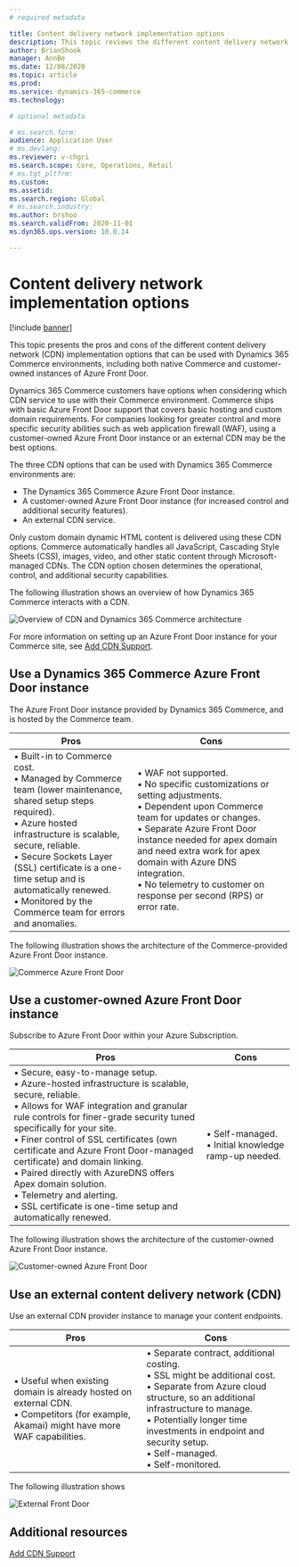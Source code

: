 ```yaml
---
# required metadata

title: Content delivery network implementation options
description: This topic reviews the different content delivery network (CDN) implementations options that can be used with Dynamics 365 Commerce.
author: BrianShook
manager: AnnBe
ms.date: 12/08/2020
ms.topic: article
ms.prod: 
ms.service: dynamics-365-commerce
ms.technology: 

# optional metadata

# ms.search.form: 
audience: Application User
# ms.devlang: 
ms.reviewer: v-chgri
ms.search.scope: Core, Operations, Retail
# ms.tgt_pltfrm: 
ms.custom: 
ms.assetid:
ms.search.region: Global
# ms.search.industry:
ms.author: brshoo
ms.search.validFrom: 2020-11-01
ms.dyn365.ops.version: 10.0.14

---
```


# Content delivery network implementation options

[!include [banner](includes/banner.md)]

This topic presents the pros and cons of the different content delivery network (CDN) implementation options that can be used with Dynamics 365 Commerce environments, including both native Commerce and customer-owned instances of Azure Front Door.

Dynamics 365 Commerce customers have options when considering which CDN service to use with their Commerce environment. Commerce ships with basic Azure Front Door support that covers basic hosting and custom domain requirements. For companies looking for greater control and more specific security abilities such as web application firewall (WAF), using a customer-owned Azure Front Door instance or an external CDN may be the best options. 

The three CDN options that can be used with Dynamics 365 Commerce environments are:

- The Dynamics 365 Commerce Azure Front Door instance.
- A customer-owned Azure Front Door instance (for increased control and additional security features).
- An external CDN service.

Only custom domain dynamic HTML content is delivered using these CDN options. Commerce automatically handles all JavaScript, Cascading Style Sheets (CSS), images, video, and other static content through Microsoft-managed CDNs. The CDN option chosen determines the operational, control, and additional security capabilities.

The following illustration shows an overview of how Dynamics 365 Commerce interacts with a CDN. 

![Overview of CDN and Dynamics 365 Commerce architecture](media/Commerce_CDN-Options_Overview.png)

For more information on setting up an Azure Front Door instance for your Commerce site, see [Add CDN Support](add-cdn-support.md).

## Use a Dynamics 365 Commerce Azure Front Door instance

The Azure Front Door instance provided by Dynamics 365 Commerce, and is hosted by the Commerce team.


| Pros | Cons |
| ---- | ---- |
| &#8226; Built-in to Commerce cost.<br>&#8226; Managed by Commerce team (lower maintenance, shared setup steps required).<br>&#8226; Azure hosted infrastructure is scalable, secure, reliable.<br>&#8226; Secure Sockets Layer (SSL) certificate is a one-time setup and is automatically renewed.<br>&#8226; Monitored by the Commerce team for errors and anomalies. | &#8226; WAF not supported.<br>&#8226; No specific customizations or setting adjustments.<br>&#8226; Dependent upon Commerce team for updates or changes.<br>&#8226; Separate Azure Front Door instance needed for apex domain and need extra work for apex domain with Azure DNS integration.<br>&#8226; No telemetry to customer on response per second (RPS) or error rate. |

<!--
### Pros of using a Dynamics 365 Commerce Azure Front Door instance
-->
<!--
- Built-in to Commerce cost
- Managed by Commerce team (lower touch, shared setup steps required)
- Azure hosted infrastructure is scalable, secure, reliable.
- Secure Sockets Layer (SSL) certificate is one-time setup and autorenewed.
- Monitored by the Commerce team for errors and anomalies.
-->
<!--
### Cons of using a Dynamics 365 Commerce Azure Front Door instance
-->
<!--
- WAF not supported
- No specific customizations or setting adjustments
- Dependent upon Commerce Team for updates/changes
- Separate AFD needed for apex domain and need extra work for apex domain with Azure DNS integration
- No telemetry to customer (on RPS/Error rate)
-->
<!--
<table>
 <tbody>
   <tr>
     <th>Description</th>
     <th>Pros</th>
     <th>Cons</th>
   </tr>
   <tr>
      <td>The Dynamics 365 Commerce provided Frontdoor. This is Azure Front Door hosted by Commerce Team.</td>
      <td>
       <ul>
        <li>Built-in to Commerce Cost</li>
        <li>Managed by Commerce Team (lower touch, shared setup steps required)</li>
        <li>Azure hosted infrastructure is scalable, secure, reliable</li>
        <li>SSL Cert is one-time setup and auto-renewed</li>
        <li>Monitored by Commerce Team for errors and anomalies</li>
       </ul>
      </td>
      <td>
        <ul>
         <li>WAF not supported</li>
         <li>No specific customizations or setting adjustments</li>
         <li>Dependent upon Commerce Team for updates/changes</li>
         <li>Separate AFD needed for apex domain and need extra work for apex domain with Azure DNS integration</li>
        <li>No telemetry to customer (on RPS/Error rate)</li>
       </ul>
     </td>
   </tr>
 </tbody>
</table>
-->
The following illustration shows the architecture of the Commerce-provided Azure Front Door instance.

![Commerce Azure Front Door](media/Commerce_CDN-Option_CommerceFrontDoor.png) 

## Use a customer-owned Azure Front Door instance

Subscribe to Azure Front Door within your Azure Subscription.

| Pros | Cons |
| ---- | ---- |
|&#8226; Secure, easy-to-manage setup.<br>&#8226; Azure-hosted infrastructure is scalable, secure, reliable.<br>&#8226; Allows for WAF integration and granular rule controls for finer-grade security tuned specifically for your site.<br>&#8226; Finer control of SSL certificates (own certificate and Azure Front Door-managed certificate) and domain linking.<br>&#8226; Paired directly with AzureDNS offers Apex domain solution.<br>&#8226; Telemetry and alerting.<br>&#8226; SSL certificate is one-time setup and automatically renewed. | &#8226; Self-managed.<br>&#8226; Initial knowledge ramp-up needed. |

<!--
### Pros of using a customer-owned Azure Front Door instance
-->
<!--
- Secure, easy to manage setup and secure
- Azure hosted infrastructure is scalable, secure, reliable
- Allows for WAF integration and granular rule controls for finer-grade security tuned specifically for your site
- Finer control of SSL Certificates (own cert and AFD managed cert) and domain linking
- Paired directly with AzureDNS offers Apex domain solution
- Telemetry/Alerting
- SSL Cert is one-time setup and auto renewed
-->
<!--
### Cons of using a customer-owned Azure Front Door instance
-->
<!--
- Self-managed
- Initial knowledge ramp-up needed
-->
<!--
<table>
<tbody>
<tr>
<th>Description</th>
<th>Pros</th>
<th>Cons</th>
</tr>
<tr>
<td>Subscribe to Azure Front Door within your Azure Subscription.</td>
<td>
<ul>
<li>Secure, easy to manage setup and secure</li>
<li>Azure hosted infrastructure is scalable, secure, reliable</li>
<li>Allows for WAF integration and granular rule controls for finer-grade security tuned specifically for your site</li>
<li>Finer control of SSL Certificates (own cert and AFD managed cert) and domain linking</li>
<li>Paired directly with AzureDNS offers Apex domain solution</li>
<li>Telemetry/Alerting</li>
<li>SSL Cert is one-time setup and auto renewed</li>
</ul>
</td>
<td>
<ul>
<li>Self-managed</li>
<li>Initial knowledge ramp-up needed</li>
</ul>
</td>
</tr>
</tbody>
</table>
-->

The following illustration shows the architecture of the customer-owned Azure Front Door instance.

![Customer-owned Azure Front Door](media/Commerce_CDN-Option_CustomerOwnedAzureFrontDoor.png) 

## Use an external content delivery network (CDN)

Use an external CDN provider instance to manage your content endpoints.

| Pros | Cons |
| ---- | ---- |
| &#8226; Useful when existing domain is already hosted on external CDN.<br>&#8226; Competitors (for example, Akamai) might have more WAF capabilities. | &#8226; Separate contract, additional costing.<br>&#8226; SSL might be additional cost.<br>&#8226; Separate from Azure cloud structure, so an additional infrastructure to manage.<br>&#8226; Potentially longer time investments in endpoint and security setup.<br>&#8226; Self-managed.<br>&#8226; Self-monitored. |

<!--
### Pros of using an external CDN
-->
<!--
- This is useful when existing domain is already hosted on external Front Door
- Competitors (e.g. Akamai) might have more WAF capabilities
-->
<!--
### Cons of using an external CDN
-->
<!--
- Separate contract, additional costing
- SSL might be additional cost
- Separate from Azure cloud structure - an additional infrastructure to manage
- Potentially longer time investments in endpoint setup, security setup
- Self-managed
- Self-monitored
-->

<!--
<table>
<tbody>
<tr>
<th>Description</th>
<th>Pros</th>
<th>Cons</th>
</tr>
<tr>
<td>Use an external CDN provider instance to manage your content endpoints.
(Akamai, cloudfare etc)</td>
<td>
<ul>
<li>This is useful when existing domain is already hosted on external Front Door</li>
<li>Competitors (e.g. Akamai) might have more WAF capabilities</li>
</ul>
</td>
<td>
<ul>
<li>Separate contract, additional costing</li>
<li>SSL might be additional cost</li>
<li>Separate from Azure cloud structure - an additional infrastructure to manage</li>
<li>Potentially longer time investments in endpoint setup, security setup</li>
<li>Self-managed</li>
<li>Self-monitored</li>
</ul>
</td>
</tbody>
</table>

-->

The following illustration shows 

![External Front Door](media/Commerce_CDN-Option_ExternalFrontDoor.png) 

## Additional resources

[Add CDN Support](add-cdn-support.md)
